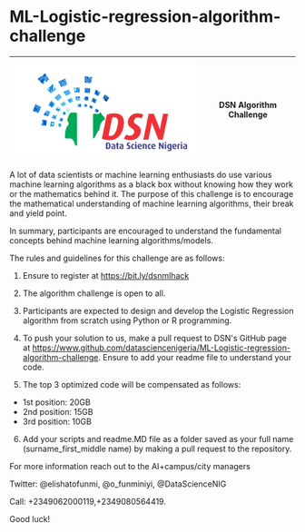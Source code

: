 # ML-Logistic-regression-algorithm-challenge


![DSN logo](DSN_logo.png)|DSN Algorithm Challenge|
|---|---|

A lot of data scientists or machine learning enthusiasts do use various machine learning algorithms as a black box without knowing how they work or the mathematics behind it. The purpose of this challenge is to encourage the mathematical understanding of machine learning algorithms, their break and yield point. 

In summary, participants are encouraged to understand the fundamental concepts behind machine learning algorithms/models.


The rules and guidelines for this challenge are as follows:

1. Ensure to register at https://bit.ly/dsnmlhack 

2. The algorithm challenge is open to all.

3. Participants are expected to design and develop the Logistic Regression algorithm from scratch using Python or R programming.

4. To push your solution to us, make a pull request to DSN's GitHub page at  https://www.github.com/datasciencenigeria/ML-Logistic-regression-algorithm-challenge. Ensure to add your readme file to understand your code.

5. The top 3 optimized code will be compensated as follows:

- 1st position: 20GB
- 2nd position: 15GB
- 3rd position:  10GB

6. Add your scripts and readme.MD file as a folder saved as your full name (surname_first_middle name) by making a pull request to the repository.

For more information reach out to the AI+campus/city managers

Twitter: @elishatofunmi, @o_funminiyi, @DataScienceNIG

Call: +2349062000119,+2349080564419.

Good luck!